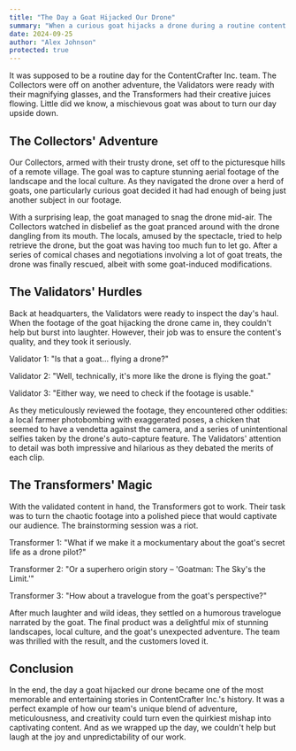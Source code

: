 ```yaml
---
title: "The Day a Goat Hijacked Our Drone"
summary: "When a curious goat hijacks a drone during a routine content collection trip, the ContentCrafter Inc. team turns the quirky mishap into a hilarious and captivating travelogue. Follow the Collectors' adventurous chase, the Validators' meticulous review, and the Transformers' creative magic in this lighthearted tale of unexpected content creation."
date: 2024-09-25
author: "Alex Johnson"
protected: true
---
```


It was supposed to be a routine day for the ContentCrafter Inc. team. The Collectors were off on another adventure, the Validators were ready with their magnifying glasses, and the Transformers had their creative juices flowing. Little did we know, a mischievous goat was about to turn our day upside down.

## The Collectors' Adventure

Our Collectors, armed with their trusty drone, set off to the picturesque hills of a remote village. The goal was to capture stunning aerial footage of the landscape and the local culture. As they navigated the drone over a herd of goats, one particularly curious goat decided it had had enough of being just another subject in our footage.

With a surprising leap, the goat managed to snag the drone mid-air. The Collectors watched in disbelief as the goat pranced around with the drone dangling from its mouth. The locals, amused by the spectacle, tried to help retrieve the drone, but the goat was having too much fun to let go. After a series of comical chases and negotiations involving a lot of goat treats, the drone was finally rescued, albeit with some goat-induced modifications.

## The Validators' Hurdles

Back at headquarters, the Validators were ready to inspect the day's haul. When the footage of the goat hijacking the drone came in, they couldn't help but burst into laughter. However, their job was to ensure the content's quality, and they took it seriously.

Validator 1: "Is that a goat... flying a drone?"

Validator 2: "Well, technically, it's more like the drone is flying the goat."

Validator 3: "Either way, we need to check if the footage is usable."

As they meticulously reviewed the footage, they encountered other oddities: a local farmer photobombing with exaggerated poses, a chicken that seemed to have a vendetta against the camera, and a series of unintentional selfies taken by the drone's auto-capture feature. The Validators' attention to detail was both impressive and hilarious as they debated the merits of each clip.

## The Transformers' Magic

With the validated content in hand, the Transformers got to work. Their task was to turn the chaotic footage into a polished piece that would captivate our audience. The brainstorming session was a riot.

Transformer 1: "What if we make it a mockumentary about the goat's secret life as a drone pilot?"

Transformer 2: "Or a superhero origin story – 'Goatman: The Sky's the Limit.'"

Transformer 3: "How about a travelogue from the goat's perspective?"

After much laughter and wild ideas, they settled on a humorous travelogue narrated by the goat. The final product was a delightful mix of stunning landscapes, local culture, and the goat's unexpected adventure. The team was thrilled with the result, and the customers loved it.

## Conclusion

In the end, the day a goat hijacked our drone became one of the most memorable and entertaining stories in ContentCrafter Inc.'s history. It was a perfect example of how our team's unique blend of adventure, meticulousness, and creativity could turn even the quirkiest mishap into captivating content. And as we wrapped up the day, we couldn't help but laugh at the joy and unpredictability of our work.
